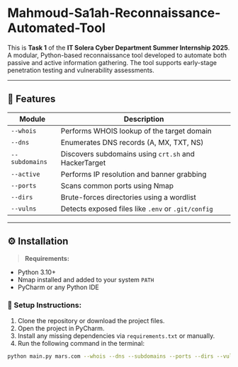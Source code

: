 # Mahmoud-Sa1ah-Reconnaissance-Automated-Tool
This is **Task 1** of the **IT Solera Cyber Department Summer Internship 2025**.  
A modular, Python-based reconnaissance tool developed to automate both passive and active information gathering. The tool supports early-stage penetration testing and vulnerability assessments.

---

## 📌 Features

| Module         | Description                                                  |
|----------------|--------------------------------------------------------------|
| `--whois`      | Performs WHOIS lookup of the target domain                   |
| `--dns`        | Enumerates DNS records (A, MX, TXT, NS)                      |
| `--subdomains` | Discovers subdomains using `crt.sh` and HackerTarget         |
| `--active`     | Performs IP resolution and banner grabbing                   |
| `--ports`      | Scans common ports using Nmap                                |
| `--dirs`       | Brute-forces directories using a wordlist                    |
| `--vulns`      | Detects exposed files like `.env` or `.git/config`           |

---

## ⚙️ Installation

> **Requirements:**
- Python 3.10+
- Nmap installed and added to your system `PATH`
- PyCharm or any Python IDE

### 🔧 Setup Instructions:
1. Clone the repository or download the project files.
2. Open the project in PyCharm.
3. Install any missing dependencies via `requirements.txt` or manually.
4. Run the following command in the terminal:

```bash
python main.py mars.com --whois --dns --subdomains --ports --dirs --vulns
